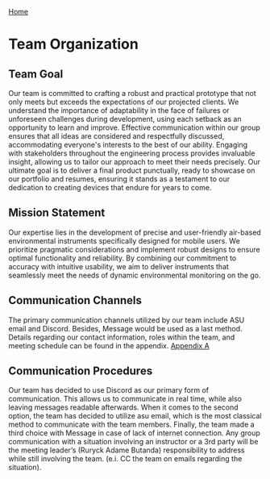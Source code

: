 

[Home](/index.md)
# **Team Organization**

## Team Goal 

Our team is committed to crafting a robust and practical prototype that not only meets but exceeds the expectations of our projected clients. We understand the importance of adaptability in the face of failures or unforeseen challenges during development, using each setback as an opportunity to learn and improve. Effective communication within our group ensures that all ideas are considered and respectfully discussed, accommodating everyone's interests to the best of our ability. Engaging with stakeholders throughout the engineering process provides invaluable insight, allowing us to tailor our approach to meet their needs precisely. Our ultimate goal is to deliver a final product punctually, ready to showcase on our portfolio and resumes, ensuring it stands as a testament to our dedication to creating devices that endure for years to come.

## Mission Statement 
Our expertise lies in the development of precise and user-friendly air-based environmental instruments specifically designed for mobile users. We prioritize pragmatic considerations and implement robust designs to ensure optimal functionality and reliability. By combining our commitment to accuracy with intuitive usability, we aim to deliver instruments that seamlessly meet the needs of dynamic environmental monitoring on the go.

## Communication Channels

The primary communication channels utilized by our team include ASU email and Discord. Besides, Message would be used as a last method. Details regarding our contact information, roles within the team, and meeting schedule can be found in the appendix. [Appendix A](Appendix_A.md)

## Communication Procedures
Our team has decided to use Discord as our primary form of communication. This allows us to communicate in real time, while also leaving messages readable afterwards. When it comes to the second option, the team has decided to utilize asu email, which is the most classical method to communicate with the team members. Finally, the team made a third choice with Message in case of lack of internet connection.
Any group communication with a situation involving an instructor or a 3rd party will be the meeting leader’s (Ruryck Adame Butanda) responsibility to address while still involving the team. (e.i. CC the team on emails regarding the situation).

